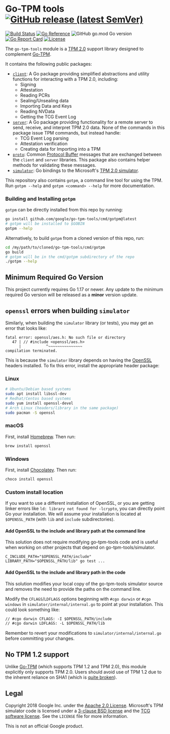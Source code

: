 # Go-TPM tools [![GitHub release (latest SemVer)](https://img.shields.io/github/v/release/google/go-tpm-tools)](https://github.com/google/go-tpm-tools/releases)

[![Build Status](https://github.com/google/go-tpm-tools/workflows/CI/badge.svg)](https://github.com/google/go-tpm-tools/actions?query=workflow%3ACI)
[![Go Reference](https://pkg.go.dev/badge/github.com/google/go-tpm-tools.svg)](https://pkg.go.dev/github.com/google/go-tpm-tools)
![GitHub go.mod Go version](https://img.shields.io/github/go-mod/go-version/google/go-tpm-tools)
[![Go Report Card](https://goreportcard.com/badge/github.com/google/go-tpm-tools)](https://goreportcard.com/report/github.com/google/go-tpm-tools)
[![License](https://img.shields.io/badge/LICENSE-Apache2.0-ff69b4.svg)](http://www.apache.org/licenses/LICENSE-2.0.html)

The `go-tpm-tools` module is a [TPM 2.0](https://trustedcomputinggroup.org/resource/trusted-platform-module-2-0-a-brief-introduction/) support library designed to complement [Go-TPM](https://github.com/google/go-tpm).

It contains the following public packages:
  - [`client`](https://pkg.go.dev/github.com/google/go-tpm-tools/client):
    A Go package providing simplified abstractions and utility functions for interacting with a TPM 2.0, including:
      - Signing
      - Attestation
      - Reading PCRs
      - Sealing/Unsealing data
      - Importing Data and Keys
      - Reading NVData
      - Getting the TCG Event Log
  - [`server`](https://pkg.go.dev/github.com/google/go-tpm-tools/server):
    A Go package providing functionality for a remote server to send, receive, and interpret TPM 2.0 data. None of the commands in this package issue TPM commands, but instead handle:
      - TCG Event Log parsing
      - Attestation verification
      - Creating data for Importing into a TPM
  - [`proto`](https://pkg.go.dev/github.com/google/go-tpm-tools/proto):
    Common [Protocol Buffer](https://developers.google.com/protocol-buffers) messages that are exchanged between the `client` and `server` libraries. This package also contains helper methods for validating these messages.
  - [`simulator`](https://pkg.go.dev/github.com/google/go-tpm-tools/simulator):
    Go bindings to the Microsoft's [TPM 2.0 simulator](https://github.com/Microsoft/ms-tpm-20-ref/).

This repository also contains `gotpm`, a command line tool for using the TPM.
Run `gotpm --help` and `gotpm <command> --help` for more documentation.

### Building and Installing `gotpm`

`gotpm` can be directly installed from this repo by running:
```bash
go install github.com/google/go-tpm-tools/cmd/gotpm@latest
# gotpm will be installed to $GOBIN
gotpm --help
```
Alternatively, to build `gotpm` from a cloned version of this repo, run:
```bash
cd /my/path/to/cloned/go-tpm-tools/cmd/gotpm
go build
# gotpm will be in the cmd/gotpm subdirectory of the repo
./gotpm --help
```

## Minimum Required Go Version

This project currently requires Go 1.17 or newer. Any update to the minimum required Go version will be released as a **minor** version update.

## `openssl` errors when building `simulator`

Similarly, when building the `simulator` library (or tests), you may get an error that looks like:
```
fatal error: openssl/aes.h: No such file or directory
   47 | // #include <openssl/aes.h>
      |           ^~~~~~~~~~~~~~~~
compilation terminated.
```
This is because the `simulator` library depends on having the [OpenSSL](https://www.openssl.org/) headers installed. To fix this error, install the appropriate header package:

### Linux

```bash
# Ubuntu/Debian based systems
sudo apt install libssl-dev
# Redhat/Centos based systems
sudo yum install openssl-devel
# Arch Linux (headers/library in the same package)
sudo pacman -S openssl
```

### macOS

First, install [Homebrew](https://brew.sh/). Then run:
```bash
brew install openssl
```

### Windows

First, install [Chocolatey](https://chocolatey.org/). Then run:
```bash
choco install openssl
```

### Custom install location

If you want to use a different installation of OpenSSL, or you are getting
linker errors like `ld: library not found for -lcrypto`, you can directly
point Go your installation. We will assume your installation is located at
`$OPENSSL_PATH` (with `lib` and `include` subdirectories).

#### Add OpenSSL to the include and library path at the command line
This solution does not require modifying go-tpm-tools code and is useful when
working on other projects that depend on go-tpm-tools/simulator.
```
C_INCLUDE_PATH="$OPENSSL_PATH/include" LIBRARY_PATH="$OPENSSL_PATH/lib" go test ...
```

#### Add OpenSSL to the include and library path in the code
This solution modifies your local copy of the go-tpm-tools simulator source
and removes the need to provide the paths on the command line.

Modify the `CFLAGS`/`LDFLAGS` options beginning with `#cgo darwin` or
`#cgo windows` in `simulator/internal/internal.go` to point at your
installation. This could look something like:
```diff
// #cgo darwin CFLAGS: -I $OPENSSL_PATH/include
// #cgo darwin LDFLAGS: -L $OPENSSL_PATH/lib
```
Remember to revert your modifications to `simulator/internal/internal.go`
before committing your changes.

## No TPM 1.2 support

Unlike [Go-TPM](https://github.com/google/go-tpm) (which supports TPM 1.2 and TPM 2.0), this module explicitly only supports TPM 2.0. Users should avoid use of TPM 1.2 due to the inherent reliance on SHA1 (which is [quite broken](https://sha-mbles.github.io/)).

## Legal

Copyright 2018 Google Inc. under the
[Apache 2.0 License](https://www.apache.org/licenses/LICENSE-2.0). Microsoft's TPM simulator
code is licensed under a [3-clause BSD license](https://opensource.org/licenses/BSD-3-Clause) and the [TCG software license](https://trustedcomputinggroup.org/wp-content/uploads/TPM-Rev-2.0-Part-1-Architecture-01.38.pdf). See the `LICENSE` file for more information.

This is not an official Google product.
